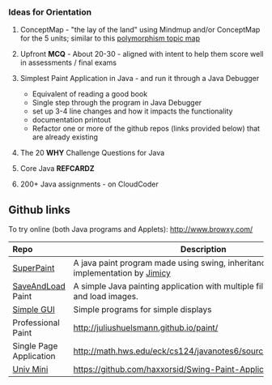 ### Ideas for Orientation

1. ConceptMap  - "the lay of the land" using Mindmup and/or ConceptMap for the 5 units; similar to this [polymorphism topic map]
2. Upfront **MCQ** - About 20-30 - aligned with intent to help them score well in assessments / final exams 

3. Simplest Paint Application in Java - and run it through a Java Debugger
    - Equivalent of reading a good book
    - Single step through the program in Java Debugger
    - set up 3-4 line changes and how it impacts the functionality 
    - documentation printout
    - Refactor one or more of the github repos (links provided below) that are already existing 

4. The 20 **WHY** Challenge Questions for Java 
5. Core Java **REFCARDZ** 
6. 200+ Java assignments - on CloudCoder

## Github links 

To try online (both Java programs and Applets): http://www.browxy.com/

|Repo | Description |
|:-----|-------|
|[SuperPaint]| A java paint program made using swing, inheritance and implementation by [Jimicy](https://github.com/Jimicy)|
|[SaveAndLoad] Paint | A simple Java painting application with multiple files that can save and load images.|
|[Simple GUI] | Simple programs for simple displays |
|Professional Paint| http://juliushuelsmann.github.io/paint/ |
|Single Page Application| http://math.hws.edu/eck/cs124/javanotes6/source/SimplePaint.java |
|[Univ Mini] | https://github.com/haxxorsid/Swing-Paint-Application |

[SuperPaint]: https://github.com/Jimicy/Java-SuperPaint-Application
[Simple GUI]: https://github.com/TheMrNormalGuy/Simple-GUI
[Univ Mini]: https://github.com/haxxorsid/Swing-Paint-Application
[SaveAndLoad]: https://github.com/dovgreenwood/Paint

[//]: # (Links to various sites which are referred to in this file)
[polymorphism topic map]: (https://github.com/kgashok/orientations/blob/master/files/polymorphismMAP.pdf) 

